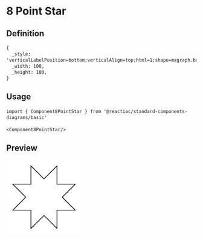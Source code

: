 # 8 Point Star

## Definition

```
{
  _style: 'verticalLabelPosition=bottom;verticalAlign=top;html=1;shape=mxgraph.basic.8_point_star',
  _width: 100,
  _height: 100,
}
```

## Usage

```
import { Component8PointStar } from '@reactiac/standard-components-diagrams/basic'

<Component8PointStar/>
```

## Preview

<img src="./component-8-point-star.png" width="200"/>
